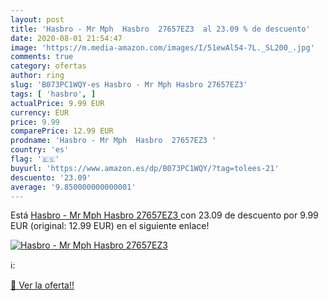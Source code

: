 ```yaml
---
layout: post
title: 'Hasbro - Mr Mph  Hasbro  27657EZ3  al 23.09 % de descuento'
date: 2020-08-01 21:54:47
image: 'https://m.media-amazon.com/images/I/51ewAl54-7L._SL200_.jpg'
comments: true
category: ofertas
author: ring
slug: 'B073PC1WQY-es Hasbro - Mr Mph Hasbro 27657EZ3'
tags: [ 'hasbro', ]
actualPrice: 9.99 EUR
currency: EUR
price: 9.99
comparePrice: 12.99 EUR
prodname: 'Hasbro - Mr Mph  Hasbro  27657EZ3 '
country: 'es'
flag: '🇪🇸'
buyurl: 'https://www.amazon.es/dp/B073PC1WQY/?tag=tolees-21'
descuento: '23.09'
average: '9.850000000000001'
---
```


Está [Hasbro - Mr Mph  Hasbro  27657EZ3 ](https://www.amazon.es/dp/B073PC1WQY/?tag=tolees-21) con 23.09 de descuento por 9.99 EUR (original: 12.99 EUR) en el siguiente enlace!

[![Hasbro - Mr Mph  Hasbro  27657EZ3 ](https://m.media-amazon.com/images/I/51ewAl54-7L._SL200_.jpg)](https://www.amazon.es/dp/B073PC1WQY/?tag=tolees-21)

ℹ️:


[🛒 Ver la oferta!!](https://www.amazon.es/dp/B073PC1WQY/?tag=tolees-21)
